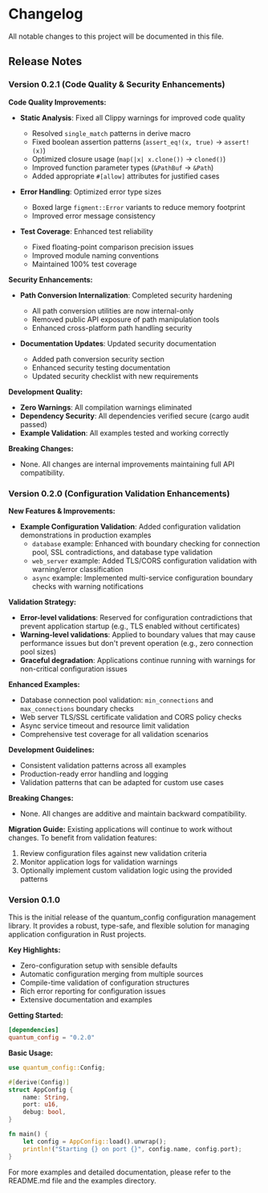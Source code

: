 # Changelog

All notable changes to this project will be documented in this file.

## Release Notes

### Version 0.2.1 (Code Quality & Security Enhancements)

**Code Quality Improvements:**

- **Static Analysis**: Fixed all Clippy warnings for improved code quality
  - Resolved `single_match` patterns in derive macro
  - Fixed boolean assertion patterns (`assert_eq!(x, true)` → `assert!(x)`)
  - Optimized closure usage (`map(|x| x.clone())` → `cloned()`)
  - Improved function parameter types (`&PathBuf` → `&Path`)
  - Added appropriate `#[allow]` attributes for justified cases

- **Error Handling**: Optimized error type sizes
  - Boxed large `figment::Error` variants to reduce memory footprint
  - Improved error message consistency

- **Test Coverage**: Enhanced test reliability
  - Fixed floating-point comparison precision issues
  - Improved module naming conventions
  - Maintained 100% test coverage

**Security Enhancements:**

- **Path Conversion Internalization**: Completed security hardening
  - All path conversion utilities are now internal-only
  - Removed public API exposure of path manipulation tools
  - Enhanced cross-platform path handling security

- **Documentation Updates**: Updated security documentation
  - Added path conversion security section
  - Enhanced security testing documentation
  - Updated security checklist with new requirements

**Development Quality:**

- **Zero Warnings**: All compilation warnings eliminated
- **Dependency Security**: All dependencies verified secure (cargo audit passed)
- **Example Validation**: All examples tested and working correctly

**Breaking Changes:**
- None. All changes are internal improvements maintaining full API compatibility.

### Version 0.2.0 (Configuration Validation Enhancements)

**New Features & Improvements:**

- **Example Configuration Validation**: Added configuration validation demonstrations in production examples
  - `database` example: Enhanced with boundary checking for connection pool, SSL contradictions, and database type validation
  - `web_server` example: Added TLS/CORS configuration validation with warning/error classification
  - `async` example: Implemented multi-service configuration boundary checks with warning notifications

**Validation Strategy:**
- **Error-level validations**: Reserved for configuration contradictions that prevent application startup (e.g., TLS enabled without certificates)
- **Warning-level validations**: Applied to boundary values that may cause performance issues but don't prevent operation (e.g., zero connection pool sizes)
- **Graceful degradation**: Applications continue running with warnings for non-critical configuration issues

**Enhanced Examples:**
- Database connection pool validation: `min_connections` and `max_connections` boundary checks
- Web server TLS/SSL certificate validation and CORS policy checks  
- Async service timeout and resource limit validation
- Comprehensive test coverage for all validation scenarios

**Development Guidelines:**
- Consistent validation patterns across all examples
- Production-ready error handling and logging
- Validation patterns that can be adapted for custom use cases

**Breaking Changes:**
- None. All changes are additive and maintain backward compatibility.

**Migration Guide:**
Existing applications will continue to work without changes. To benefit from validation features:
1. Review configuration files against new validation criteria
2. Monitor application logs for validation warnings
3. Optionally implement custom validation logic using the provided patterns

### Version 0.1.0
This is the initial release of the quantum_config configuration management library. It provides a robust, type-safe, and flexible solution for managing application configuration in Rust projects.

**Key Highlights:**
- Zero-configuration setup with sensible defaults
- Automatic configuration merging from multiple sources
- Compile-time validation of configuration structures
- Rich error reporting for configuration issues
- Extensive documentation and examples

**Getting Started:**
```toml
[dependencies]
quantum_config = "0.2.0"
```

**Basic Usage:**
```rust
use quantum_config::Config;

#[derive(Config)]
struct AppConfig {
    name: String,
    port: u16,
    debug: bool,
}

fn main() {
    let config = AppConfig::load().unwrap();
    println!("Starting {} on port {}", config.name, config.port);
}
```

For more examples and detailed documentation, please refer to the README.md file and the examples directory.